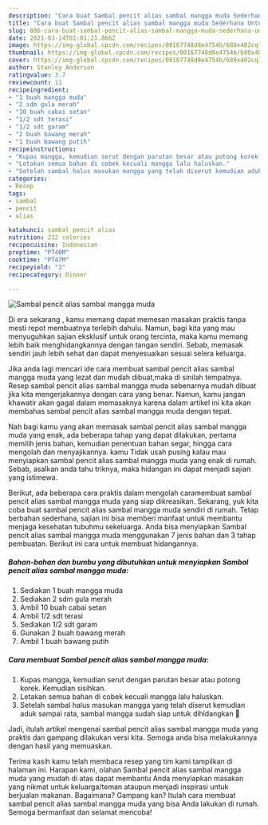 ```yaml
---
description: "Cara buat Sambal pencit alias sambal mangga muda Sederhana Untuk Jualan"
title: "Cara buat Sambal pencit alias sambal mangga muda Sederhana Untuk Jualan"
slug: 886-cara-buat-sambal-pencit-alias-sambal-mangga-muda-sederhana-untuk-jualan
date: 2021-03-14T01:01:21.866Z
image: https://img-global.cpcdn.com/recipes/00167748d8e4754b/680x482cq70/sambal-pencit-alias-sambal-mangga-muda-foto-resep-utama.jpg
thumbnail: https://img-global.cpcdn.com/recipes/00167748d8e4754b/680x482cq70/sambal-pencit-alias-sambal-mangga-muda-foto-resep-utama.jpg
cover: https://img-global.cpcdn.com/recipes/00167748d8e4754b/680x482cq70/sambal-pencit-alias-sambal-mangga-muda-foto-resep-utama.jpg
author: Stanley Anderson
ratingvalue: 3.7
reviewcount: 11
recipeingredient:
- "1 buah mangga muda"
- "2 sdm gula merah"
- "10 buah cabai setan"
- "1/2 sdt terasi"
- "1/2 sdt garam"
- "2 buah bawang merah"
- "1 buah bawang putih"
recipeinstructions:
- "Kupas mangga, kemudian serut dengan parutan besar atau potong korek. Kemudian sisihkan."
- "Letakan semua bahan di cobek kecuali mangga lalu haluskan."
- "Setelah sambal halus masukan mangga yang telah diserut kemudian aduk sampai rata, sambal mangga sudah siap untuk dihidangkan 🤩"
categories:
- Resep
tags:
- sambal
- pencit
- alias

katakunci: sambal pencit alias 
nutrition: 212 calories
recipecuisine: Indonesian
preptime: "PT40M"
cooktime: "PT47M"
recipeyield: "2"
recipecategory: Dinner

---
```



![Sambal pencit alias sambal mangga muda](https://img-global.cpcdn.com/recipes/00167748d8e4754b/680x482cq70/sambal-pencit-alias-sambal-mangga-muda-foto-resep-utama.jpg)

Di era  sekarang , kamu memang dapat memesan masakan praktis tanpa mesti repot membuatnya terlebih dahulu. Namun, bagi kita yang mau menyuguhkan sajian eksklusif untuk orang tercinta, maka kamu memang lebih baik menghidangkannya dengan tangan sendiri. Sebab, memasak sendiri jauh lebih sehat dan dapat menyesuaikan sesuai selera keluarga.

Jika anda lagi mencari ide cara membuat sambal pencit alias sambal mangga muda yang lezat dan mudah dibuat,maka di sinilah tempatnya. Resep sambal pencit alias sambal mangga muda  sebenarnya mudah dibuat jika kita mengerjakannya dengan cara yang benar. Namun, kamu jangan khawatir akan gagal dalam memasaknya 
karena dalam artikel ini kita akan membahas sambal pencit alias sambal mangga muda dengan tepat.  



Nah bagi kamu yang akan memasak sambal pencit alias sambal mangga muda yang enak, ada beberapa tahap yang dapat dilakukan, pertama memilih jenis bahan, kemudian penentuan bahan segar, hingga cara mengolah dan menyajikannya. kamu Tidak usah pusing kalau mau menyiapkan sambal pencit alias sambal mangga muda yang enak di rumah. Sebab, asalkan anda  tahu triknya, maka hidangan ini dapat menjadi sajian yang istimewa.

Berikut, ada beberapa cara praktis  dalam mengolah caramembuat sambal pencit alias sambal mangga muda yang siap dikreasikan. Sekarang, yuk kita coba buat sambal pencit alias sambal mangga muda sendiri di rumah. Tetap berbahan sederhana, sajian ini bisa memberi manfaat untuk membantu menjaga kesehatan tubuhmu sekeluarga. Anda bisa menyiapkan Sambal pencit alias sambal mangga muda menggunakan 7 jenis bahan dan 3 tahap pembuatan. Berikut ini cara untuk membuat hidangannya.

<!--inarticleads1-->

##### Bahan-bahan dan bumbu yang dibutuhkan untuk menyiapkan Sambal pencit alias sambal mangga muda:

1. Sediakan 1 buah mangga muda
1. Sediakan 2 sdm gula merah
1. Ambil 10 buah cabai setan
1. Ambil 1/2 sdt terasi
1. Sediakan 1/2 sdt garam
1. Gunakan 2 buah bawang merah
1. Ambil 1 buah bawang putih




<!--inarticleads2-->

##### Cara membuat Sambal pencit alias sambal mangga muda:

1. Kupas mangga, kemudian serut dengan parutan besar atau potong korek. Kemudian sisihkan.
1. Letakan semua bahan di cobek kecuali mangga lalu haluskan.
1. Setelah sambal halus masukan mangga yang telah diserut kemudian aduk sampai rata, sambal mangga sudah siap untuk dihidangkan 🤩




Jadi, itulah artikel mengenai  sambal pencit alias sambal mangga muda  yang praktis dan gampang dilakukan versi kita. Semoga anda bisa melakukannya dengan hasil yang memuaskan. 

Terima kasih kamu telah membaca resep yang tim kami tampilkan di halaman ini. Harapan kami, olahan  Sambal pencit alias sambal mangga muda yang mudah di atas dapat membantu Anda menyiapkan masakan yang nikmat untuk keluarga/teman ataupun menjadi inspirasi untuk berjualan makanan. Bagaimana? Gampang kan? Itulah cara membuat sambal pencit alias sambal mangga muda yang bisa Anda lakukan di rumah. Semoga bermanfaat dan selamat mencoba!

